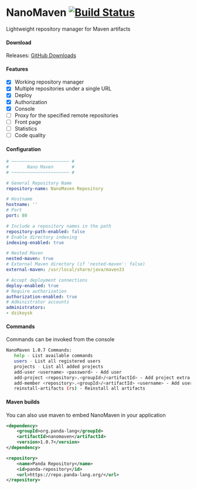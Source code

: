 # NanoMaven [![Build Status](https://travis-ci.org/dzikoysk/NanoMaven.svg?branch=master)](https://travis-ci.org/dzikoysk/NanoMaven)
Lightweight repository manager for Maven artifacts

#### Download
Releases: [GitHub Downloads](https://github.com/dzikoysk/NanoMaven/releases)

#### Features
* [x] Working repository manager
* [x] Multiple repositories under a single URL
* [x] Deploy
* [x] Authorization
* [x] Console
* [ ] Proxy for the specified remote repositories
* [ ] Front page
* [ ] Statistics
* [ ] Code quality

#### Configuration
```yaml
# ~~~~~~~~~~~~~~~~~~~~~~ #
#       Nano Maven       #
# ~~~~~~~~~~~~~~~~~~~~~~ #

# General Repository Name
repository-name: NanoMaven Repository

# Hostname
hostname: ''
# Port
port: 80

# Include a repository names in the path
repository-path-enabled: false
# Enable directory indexing
indexing-enabled: true

# Nested Maven
nested-maven: true
# External Maven directory (if 'nested-maven': false)
external-maven: /usr/local/share/java/maven33

# Accept deployment connections
deploy-enabled: true
# Require authorization
authorization-enabled: true
# Administrator accounts
administrators:
- dzikoysk
```

#### Commands
Commands can be invoked from the console
```bash
NanoMaven 1.0.7 Commands:   
   help - List available commands
   users - List all registered users
   projects - List all added projects
   add-user <username> <password> - Add user
   add-project <repository>.<groupId>/<artifactId> - Add project extra data
   add-member <repository>.<groupId>/<artifactId> <username> - Add user to the specified project
   reinstall-artifacts (rs) - Reinstall all artifacts
```

#### Maven builds
You can also use maven to embed NanoMaven in your application

```xml
<dependency>
    <groupId>org.panda-lang</groupId>
    <artifactId>nanomaven</artifactId>
    <version>1.0.7</version>
</dependency>

<repository>
    <name>Panda Repository</name>
    <id>panda-repository</id>
    <url>https://repo.panda-lang.org/</url>
</repository>
```
